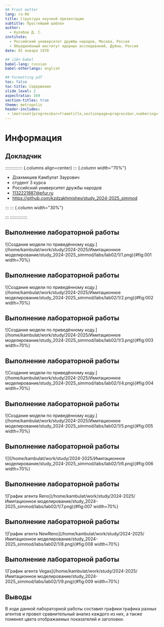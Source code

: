 ```yaml
---
## Front matter
lang: ru-RU
title: Структура научной презентации
subtitle: Простейший шаблон
author:
  - Кулябов Д. С.
institute:
  - Российский университет дружбы народов, Москва, Россия
  - Объединённый институт ядерных исследований, Дубна, Россия
date: 01 января 1970

## i18n babel
babel-lang: russian
babel-otherlangs: english

## Formatting pdf
toc: false
toc-title: Содержание
slide_level: 2
aspectratio: 169
section-titles: true
theme: metropolis
header-includes:
 - \metroset{progressbar=frametitle,sectionpage=progressbar,numbering=fraction}
---
```


# Информация

## Докладчик

:::::::::::::: {.columns align=center}
::: {.column width="70%"}

  *  Дзахмишев Камбулат Заурович
  * студент 3 курса
  * Российский университет дружбы народов
  * [1132221887@pfur.ru](mailto:1132221887@pfur.ru)
  * <https://github.com/kzdzakhmishev/study_2024-2025_simmod>

:::
::: {.column width="30%"}


:::
::::::::::::::

## Выполнение лабораторной работы

![Создание модели по приведённому коду.](/home/kambulat/work/study/2024-2025/Имитационное моделирование/study_2024-2025_simmod/labs/lab02/1/1.png){#fig:001 width=70%}

## Выполнение лабораторной работы

![Создание модели по приведённому коду.](/home/kambulat/work/study/2024-2025/Имитационное моделирование/study_2024-2025_simmod/labs/lab02/1/2.png){#fig:002 width=70%}

## Выполнение лабораторной работы

![Создание модели по приведённому коду.](/home/kambulat/work/study/2024-2025/Имитационное моделирование/study_2024-2025_simmod/labs/lab02/1/3.png){#fig:003 width=70%}

## Выполнение лабораторной работы

![Создание модели по приведённому коду.](/home/kambulat/work/study/2024-2025/Имитационное моделирование/study_2024-2025_simmod/labs/lab02/1/4.png){#fig:004 width=70%}

## Выполнение лабораторной работы

![Создание модели по приведённому коду.](/home/kambulat/work/study/2024-2025/Имитационное моделирование/study_2024-2025_simmod/labs/lab02/1/5.png){#fig:005 width=70%}

## Выполнение лабораторной работы

![](/home/kambulat/work/study/2024-2025/Имитационное моделирование/study_2024-2025_simmod/labs/lab02/1/6.png){#fig:006 width=70%}

## Выполнение лабораторной работы

![График агента Reno](/home/kambulat/work/study/2024-2025/Имитационное моделирование/study_2024-2025_simmod/labs/lab02/1/7.png){#fig:007 width=70%}

## Выполнение лабораторной работы

![График агента NewReno](/home/kambulat/work/study/2024-2025/Имитационное моделирование/study_2024-2025_simmod/labs/lab02/1/8.png){#fig:008 width=70%}

## Выполнение лабораторной работы

![График агента Vegas](/home/kambulat/work/study/2024-2025/Имитационное моделирование/study_2024-2025_simmod/labs/lab02/1/9.png){#fig:009 width=70%}

## Выводы

В ходе данной лабораторной работы составил графики трафика разных агентов и провел сравнительный анализ каждого из них, а также поменял цвета отображаемых показателей и заголовки.

